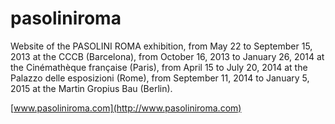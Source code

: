 # pasoliniroma #

Website of the PASOLINI ROMA exhibition, from May 22 to September 15, 2013 at the CCCB (Barcelona), from October 16, 2013 to January 26, 2014 at the Cinémathèque française (Paris), from April 15 to July 20, 2014 at the Palazzo delle esposizioni (Rome), from September 11, 2014 to January 5, 2015 at the Martin Gropius Bau (Berlin).

[www.pasoliniroma.com](http://www.pasoliniroma.com)
